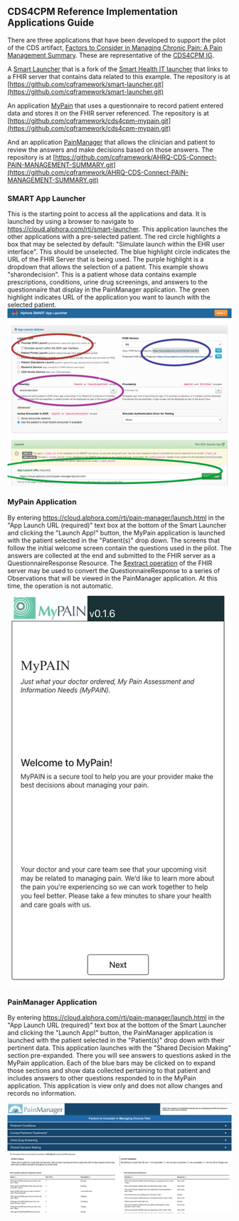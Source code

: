 ## CDS4CPM Reference Implementation Applications Guide

There are three applications that have been developed to support the pilot of the CDS artifact, [Factors to Consider in Managing Chronic Pain: A Pain Management Summary](https://cds.ahrq.gov/cdsconnect/artifact/factors-consider-managing-chronic-pain-pain-management-summary). 
 These are representative of the [CDS4CPM IG](https://github.com/cqframework/cds4cpm.git).

A [Smart Launcher](https://cloud.alphora.com/rti/smart-launcher) that is a fork of the [Smart Health IT launcher](http://launch.smarthealthit.org/) that links to a FHIR server that contains data related to this example.
The repository is at [https://github.com/cqframework/smart-launcher.git](https://github.com/cqframework/smart-launcher.git)

An application [MyPain](https://cloud.alphora.com/rti/my-pain/launch.html) that uses a questionnaire to record patient entered data and stores it on the FHIR server referenced.
The repository is at [https://github.com/cqframework/cds4cpm-mypain.git](https://github.com/cqframework/cds4cpm-mypain.git)

And an application [PainManager](https://cloud.alphora.com/rti/pain-manager/launch.html) that allows the clinician and patient to review the answers and make decisions based on those answers.
The repository is at [https://github.com/cqframework/AHRQ-CDS-Connect-PAIN-MANAGEMENT-SUMMARY.git](https://github.com/cqframework/AHRQ-CDS-Connect-PAIN-MANAGEMENT-SUMMARY.git)

### SMART App Launcher
This is the starting point to access all the applications and data. It is launched by using a browser to navigate to 
https://cloud.alphora.com/rti/smart-launcher. This application launches the other applications with a pre-selected 
patient. The red circle highlights a box that may be selected by default: "Simulate launch within the EHR user interface". 
This should be unselected. The blue highlight circle indicates the URL of the FHIR Server that is being used. The purple 
highlight is a dropdown that allows the selection of a patient. This example shows "sharondecision". This is a patient 
whose data contains example prescriptions, conditions, urine drug screenings, and answers to the questionnaire that 
display in the PainManager application. The green highlight indicates URL of the application you want to launch with the selected patient.
![SmartLauncher](pagecontent/assets/images/Alphora-SmartAppLauncher-EHR.png)

### MyPain Application
By entering https://cloud.alphora.com/rti/pain-manager/launch.html in the "App Launch URL (required)" text box at the 
bottom of the Smart Launcher and clicking the "Launch App!" button, the MyPain application is launched with the 
patient selected in the "Patient(s)" drop down. The screens that follow the initial welcome screen contain the questions 
used in the pilot. The answers are collected at the end and submitted to the FHIR server as a QuestionnaireResponse 
Resource. The 
[$extract operation](https://github.com/DBCG/cqf-ruler/blob/master/plugin/sdc/src/main/java/org/opencds/cqf/ruler/sdc/r4/ExtractProvider.java) 
of the FHIR server may be used to convert the QuestionnaireResponse to a series of Observations that will be viewed in 
the PainManager application. At this time, the operation is not automatic.

![MyPain](pagecontent/assets/images/MyPain_start.png)


### PainManager Application
By entering https://cloud.alphora.com/rti/pain-manager/launch.html in the "App Launch URL (required)" text box at the
bottom of the Smart Launcher and clicking the "Launch App!" button, the PainManager application is launched with the
patient selected in the "Patient(s)" drop down with their pertinent data. This application launches with the 
"Shared Decision Making" section pre-expanded. There you will see answers to questions asked in the MyPain application. 
Each of the blue bars may be clicked on to expand those sections and show data collected pertaining to that patient and 
includes answers to other questions responded to in the MyPain application. This application is view only and does not 
allow changes and records no information. 

![MyPain](pagecontent/assets/images/PainManager_landing.png)



